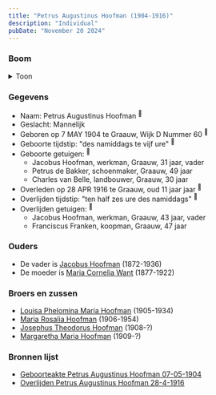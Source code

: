 ```yaml
---
title: "Petrus Augustinus Hoofman (1904-1916)"
description: "Individual"
pubDate: "November 20 2024"
---
```


### Boom
<details><summary>Toon</summary>

![test](https://www.plantuml.com/plantuml/svg/ZP9HIm914CVVzrCC-b0z1DvTfeb86buf6596z2HpTvCkxktApXuYudTlKq-5e7eRPlupyzlvxpqxjAx8bU25r4kqc4E2wM9cJQ6p1wEC1MTHio-HTc8kCu9KsbJHFgPywTQGKvwGvNsA7LaoRhqaSJOrLSWC6m40FMCpifEvJ1UQcDlj7ANkT20IMo4kOBnRnMBVKHbYQfA2uScOpnnr1P1XKAlL6Y50jH_5zRZdnsu-9Qbi2-rMWibwcXZd5BKwq8JN_XY2fbS_MiHYTQRaHQ7K57KsJQrXJeodyIr17RhZ5mZkejkoPrl2ZD1AX0TZDIaVlADs9L0Ot7YWkDUF-j4lG8FdoJTE0owl_atKWE7RimSAGtWg5BiJJxkreYoJUhPxwgZxuLMrQ8SKxszKLN8sTsjIogmyrbOSRdTzVL280_if4HyLkr9TbDl6vAnteblC2dPI_pJ5Y-5evz_cD4hYct-V8cmUp0dEp17tf3F_YRy0)
</details>

### Gegevens
- Naam: Petrus Augustinus Hoofman <sup><a href="../s00362/" style="text-decoration:none" title="Geboorteakte Petrus Augustinus Hoofman 07-05-1904">:link:</a></sup>
- Geslacht: Mannelijk
- Geboren op 7 MAY 1904 te Graauw, Wijk D Nummer 60 <sup><a href="../s00362/" style="text-decoration:none" title="Geboorteakte Petrus Augustinus Hoofman 07-05-1904">:link:</a></sup>
- Geboorte tijdstip: "des namiddags te vijf ure" <sup><a href="../s00362/" style="text-decoration:none" title="Geboorteakte Petrus Augustinus Hoofman 07-05-1904">:link:</a></sup>
- Geboorte getuigen: <sup><a href="../s00362/" style="text-decoration:none" title="Geboorteakte Petrus Augustinus Hoofman 07-05-1904">:link:</a></sup>
  - Jacobus Hoofman, werkman, Graauw, 31 jaar, vader
  - Petrus de Bakker, schoenmaker, Graauw, 49 jaar
  - Charles van Belle, landbouwer, Graauw, 30 jaar
- Overleden op 28 APR 1916 te Graauw, oud 11 jaar jaar <sup><a href="../s00367/" style="text-decoration:none" title="Overlijden Petrus Augustinus Hoofman 28-4-1916">:link:</a></sup>
- Overlijden tijdstip: "ten half zes ure des namiddags" <sup><a href="../s00367/" style="text-decoration:none" title="Overlijden Petrus Augustinus Hoofman 28-4-1916">:link:</a></sup>
- Overlijden getuigen: <sup><a href="../s00367/" style="text-decoration:none" title="Overlijden Petrus Augustinus Hoofman 28-4-1916">:link:</a></sup>
  - Jacobus Hoofman, werkman, Graauw, 43 jaar, vader
  - Franciscus Franken, koopman, Graauw, 47 jaar

### Ouders
- De vader is [Jacobus Hoofman](../i00072/) (1872-1936)
- De moeder is [Maria Cornelia Want](../i00214/) (1877-1922)

### Broers en zussen
- [Louisa Phelomina Maria Hoofman](../i00216/) (1905-1934)
- [Maria Rosalia Hoofman](../i00217/) (1906-1954)
- [Josephus Theodorus Hoofman](../i00218/) (1908-?)
- [Margaretha Maria Hoofman](../i00219/) (1909-?)

### Bronnen lijst
- [Geboorteakte Petrus Augustinus Hoofman 07-05-1904](../s00362/)
- [Overlijden Petrus Augustinus Hoofman 28-4-1916](../s00367/)